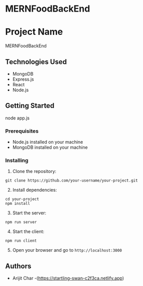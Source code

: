 # MERNFoodBackEnd


# Project Name

MERNFoodBackEnd

## Technologies Used

- MongoDB
- Express.js
- React
- Node.js

## Getting Started

node app.js 

### Prerequisites

- Node.js installed on your machine
- MongoDB installed on your machine

### Installing

1. Clone the repository:

```
git clone https://github.com/your-username/your-project.git
```

2. Install dependencies:

```
cd your-project
npm install
```

3. Start the server:

```
npm run server
```

4. Start the client:

```
npm run client
```

5. Open your browser and go to `http://localhost:3000`



## Authors

- Arijit Char -(https://startling-swan-c2f3ca.netlify.app)




